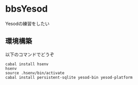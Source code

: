 bbsYesod
========
Yesodの練習をしたい

環境構築
--------
以下のコマンドでどうぞ
````
cabal install hsenv
hsenv
source .hsenv/bin/activate
cabal install persistent-sqlite yesod-bin yesod-platform
````
